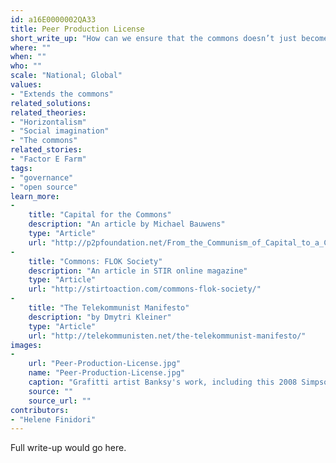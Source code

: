 ```yaml
---
id: a16E0000002QA33
title: Peer Production License
short_write_up: "How can we ensure that the commons doesn’t just become free research and development for private parties? The Peer Production License (PPL), proposed by “venture communist” Dmytri Kleiner, is a reciprocity-based license by which commons are freely accessible to those who contribute to create them, while entities profiting from these commons without contributing are charged license fees. It helps protect digital, natural and biological resources such as software, seeds, plants and ancestral knowledge against the danger of privatization, while enabling their wider use. When paired with open-source producer cooperative models, the PPL can resist extractive global supply chains by supporting a reciprocal economy based on local industry and sustainable community sourcing, using open hardware designs and combined know-how."
where: ""
when: ""
who: ""
scale: "National; Global"
values:
- "Extends the commons"
related_solutions:
related_theories:
- "Horizontalism"
- "Social imagination"
- "The commons"
related_stories:
- "Factor E Farm"
tags:
- "governance"
- "open source"
learn_more:
-
    title: "Capital for the Commons"
    description: "An article by Michael Bauwens"
    type: "Article"
    url: "http://p2pfoundation.net/From_the_Communism_of_Capital_to_a_Capital_for_the_Commons"
-
    title: "Commons: FLOK Society"
    description: "An article in STIR online magazine"
    type: "Article"
    url: "http://stirtoaction.com/commons-flok-society/"
-
    title: "The Telekommunist Manifesto"
    description: "by Dmytri Kleiner"
    type: "Article"
    url: "http://telekommunisten.net/the-telekommunist-manifesto/"
images:
-
    url: "Peer-Production-License.jpg"
    name: "Peer-Production-License.jpg"
    caption: "Grafitti artist Banksy's work, including this 2008 Simpsons-inspired New Orleans mural, often plays with questions of ownership and commodification of art."
    source: ""
    source_url: ""
contributors:
- "Helene Finidori"
---
```

Full write-up would go here.
